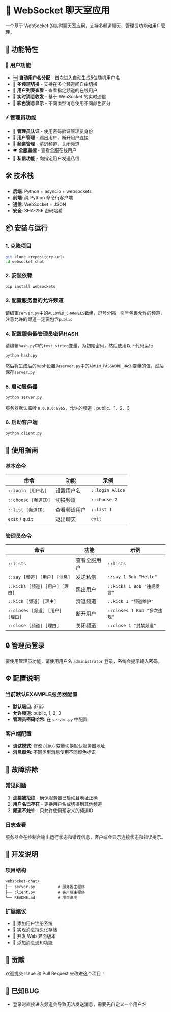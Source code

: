 # 💬 WebSocket 聊天室应用

一个基于 WebSocket 的实时聊天室应用，支持多频道聊天、管理员功能和用户管理。

## 🚀 功能特性

### 👥 用户功能
- 🆓 **自动用户名分配** - 首次进入自动生成5位随机用户名
- 🔄 **多频道切换** - 支持在多个频道间自由切换
- 👀 **用户列表查看** - 查看指定频道的在线用户
- 💬 **实时消息收发** - 基于 WebSocket 的实时通信
- 🎨 **彩色消息显示** - 不同类型消息使用不同颜色区分

### ⚡ 管理员功能
- 🔐 **管理员认证** - 使用密码验证管理员身份
- 👮 **用户管理** - 踢出用户、断开用户连接
- 📢 **频道管理** - 清退频道、关闭频道
- 👁️ **全服监控** - 查看全服在线用户
- 📩 **私信功能** - 向指定用户发送私信

## 🛠️ 技术栈

- **后端**: Python + asyncio + websockets
- **前端**: 纯 Python 命令行客户端
- **通信**: WebSocket + JSON
- **安全**: SHA-256 密码哈希

## 📦 安装与运行

### 1. 克隆项目
```bash
git clone <repository-url>
cd websocket-chat
```

### 2. 安装依赖
```bash
pip install websockets
```

### 3. 配置服务器的允许频道
请编辑`server.py`中的`ALLOWED_CHANNELS`数组，逗号分隔，引号包裹允许的频道，注意允许的频道一定要包含`public`

### 4. 配置服务器管理员密码HASH
请编辑`hash.py`中的`test_string`变量，为初始密码，然后使用以下代码运行
```bash
python hash.py
```
然后将生成后的hash设置为`server.py`中的`ADMIN_PASSWORD_HASH`变量的值，然后保存`server.py`

### 5. 启动服务器
```bash
python server.py
```
服务器默认监听 `0.0.0.0:8765`，允许的频道：public、1、2、3

### 6. 启动客户端
```bash
python client.py
```

## 🎯 使用指南

### 基本命令
| 命令 | 功能 | 示例 |
|------|------|------|
| `::login [用户名]` | 设置用户名 | `::login Alice` |
| `::choose [频道ID]` | 切换频道 | `::choose 2` |
| `::list [频道ID]` | 查看频道用户 | `::list 1` |
| `exit` / `quit` | 退出聊天 | `exit` |

### 管理员命令
| 命令 | 功能 | 示例 |
|------|------|------|
| `::lists` | 查看全服用户 | `::lists` |
| `::say [频道] [用户] [消息]` | 发送私信 | `::say 1 Bob "Hello"` |
| `::kicks [频道] [用户] [理由]` | 踢出用户 | `::kicks 1 Bob "违规发言"` |
| `::kick [频道] [理由]` | 清退频道 | `::kick 1 "频道维护"` |
| `::closes [频道] [用户] [理由]` | 断开用户 | `::closes 1 Bob "多次违规"` |
| `::close [频道] [理由]` | 关闭频道 | `::close 1 "封禁频道"` |

## 🔒 管理员登录

要使用管理员功能，请使用用户名 `administrator` 登录，系统会提示输入密码。

## ⚙️ 配置说明

### 当前默认EXAMPLE服务器配置
- **默认端口**: 8765
- **允许频道**: public, 1, 2, 3
- **管理员密码哈希**: 在 `server.py` 中配置

### 客户端配置
- **调试模式**: 修改 `DEBUG` 变量切换默认服务器地址
- **消息颜色**: 不同类型消息使用不同颜色标识

## 🐛 故障排除

### 常见问题
1. **连接被拒绝** - 确保服务器已启动且地址正确
2. **用户名已存在** - 更换用户名或切换到其他频道
3. **频道不允许** - 只允许使用预定义的频道ID

### 日志查看
服务器会在控制台输出运行状态和错误信息，客户端会显示连接状态和错误提示。

## 📝 开发说明

### 项目结构
```
websocket-chat/
├── server.py          # 服务器主程序
├── client.py          # 客户端主程序
└── README.md          # 项目说明
```

### 扩展建议
- 🔐 添加用户注册系统
- 💾 实现消息持久化存储
- 🎨 开发 Web 界面版本
- 🔔 添加消息通知功能

## 👥 贡献

欢迎提交 Issue 和 Pull Request 来改进这个项目！

## 🐛 已知BUG
- 登录时直接进入频道会导致无法发送消息，需要先自定义一个用户名
